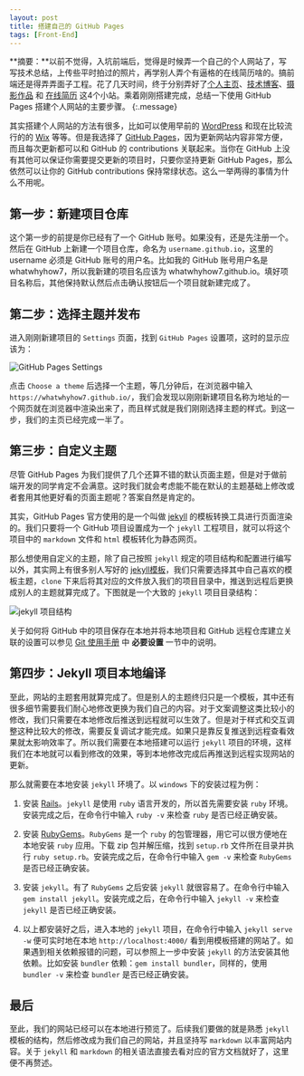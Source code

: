 ```yaml
---
layout: post
title: 搭建自己的 GitHub Pages
tags: [Front-End]
---
```


**摘要：**以前不觉得，入坑前端后，觉得是时候弄一个自己的个人网站了，写写技术总结，上传些平时拍过的照片，再学别人弄个有逼格的在线简历啥的。搞前端还是得弄弄面子工程。花了几天时间，终于分别弄好了[个人主页](https://whatwhyhow7.github.io/)、[技术博客](https://whatwhyhow7.github.io/blog/)、[摄影作品](https://whatwhyhow7.github.io/photo/) 和 [在线简历](https://whatwhyhow7.github.io/resume/) 这4个小站。乘着刚刚搭建完成，总结一下使用 GitHub Pages 搭建个人网站的主要步骤。
{:.message}

其实搭建个人网站的方法有很多，比如可以使用早前的 [WordPress](https://wordpress.org/) 和现在比较流行的的 [Wix](https://www.wix.com/) 等等。但是我选择了 [GitHub Pages](https://pages.github.com/)，因为更新网站内容非常方便，而且每次更新都可以和 GitHub 的 contributions 关联起来。当你在 GitHub 上没有其他可以保证你需要提交更新的项目时，只要你坚持更新 GitHub Pages，那么依然可以让你的 GitHub contributions 保持常绿状态。这么一举两得的事情为什么不用呢。

## 第一步：新建项目仓库

这个第一步的前提是你已经有了一个 GitHub 账号。如果没有，还是先注册一个。然后在 GitHub 上新建一个项目仓库，命名为 `username.github.io`，这里的 username 必须是 GitHub 账号的用户名。比如我的 GitHub 账号用户名是 whatwhyhow7，所以我新建的项目名应该为 whatwhyhow7.github.io。填好项目名称后，其他保持默认然后点击确认按钮后一个项目就新建完成了。

## 第二步：选择主题并发布

进入刚刚新建项目的 `Settings` 页面，找到 `GitHub Pages` 设置项，这时的显示应该为：

![GitHub Pages Settings](/blog/assets/img/docs/GitHub-Pages/01.png)

点击 `Choose a theme` 后选择一个主题，等几分钟后，在浏览器中输入 `https://whatwhyhow7.github.io/`，我们会发现以刚刚新建项目名称为地址的一个网页就在浏览器中渲染出来了，而且样式就是我们刚刚选择主题的样式。到这一步，我们的主页已经完成一半了。

## 第三步：自定义主题

尽管 GitHub Pages 为我们提供了几个还算不错的默认页面主题，但是对于做前端开发的同学肯定不会满意。这时我们就会考虑能不能在默认的主题基础上修改或者套用其他更好看的页面主题呢？答案自然是肯定的。

其实，GitHub Pages 官方使用的是一个叫做 [jekyll](https://jekyllrb.com/) 的模板转换工具进行页面渲染的。我们只要将一个 GitHub 项目设置成为一个 `jekyll` 工程项目，就可以将这个项目中的 `markdown` 文件和 `html` 模板转化为静态网页。

那么想使用自定义的主题，除了自己按照 `jekyll` 规定的项目结构和配置进行编写以外，其实网上有很多别人写好的 [jekyll模板](http://jekyllthemes.org/)，我们只需要选择其中自己喜欢的模板主题，`clone` 下来后将其对应的文件放入我们的项目目录中，推送到远程后更换成别人的主题就算完成了。下图就是一个大致的 `jekyll` 项目目录结构：

![jekyll 项目结构](/blog/assets/img/docs/GitHub-Pages/02.png)

关于如何将 GitHub 中的项目保存在本地并将本地项目和 GitHub 远程仓库建立关联的设置可以参见 [Git 使用手册](/blog/2016/04/06/DevTool-Git/) 中 **必要设置** 一节中的说明。

## 第四步：Jekyll 项目本地编译

至此，网站的主题套用就算完成了。但是别人的主题终归只是一个模板，其中还有很多细节需要我们耐心地修改更换为我们自己的内容。对于文案调整这类比较小的修改，我们只需要在本地修改后推送到远程就可以生效了。但是对于样式和交互调整这种比较大的修改，需要反复调试才能完成。如果只是靠反复推送到远程查看效果就太影响效率了。所以我们需要在本地搭建可以运行 `jekyll` 项目的环境，这样我们在本地就可以看到修改的效果，等到本地修改完成后再推送到远程实现网站的更新。

那么就需要在本地安装 `jekyll` 环境了。以 `windows` 下的安装过程为例：

1. 安装 [Rails](http://railsinstaller.org/en)。`jekyll` 是使用 `ruby` 语言开发的，所以首先需要安装 `ruby` 环境。安装完成之后，在命令行中输入 `ruby -v` 来检查 `ruby` 是否已经正确安装。

2. 安装 [RubyGems](https://rubygems.org/pages/download)。`RubyGems` 是一个 `ruby` 的包管理器，用它可以很方便地在本地安装 `ruby` 应用。下载 zip 包并解压缩，找到 `setup.rb` 文件所在目录并执行 `ruby setup.rb`。安装完成之后，在命令行中输入 `gem -v` 来检查 `RubyGems` 是否已经正确安装。

3. 安装 `jekyll`。有了 `RubyGems` 之后安装 `jekyll` 就很容易了。在命令行中输入 `gem install jekyll`。安装完成之后，在命令行中输入 `jekyll -v` 来检查 `jekyll` 是否已经正确安装。

4. 以上都安装好之后，进入本地的 `jekyll` 项目，在命令行中输入 `jekyll serve -w` 便可实时地在本地 `http://localhost:4000/` 看到用模板搭建的网站了。如果遇到相关依赖报错的问题，可以参照上一步中安装 `jekyll` 的方法安装其他依赖。比如安装 `bundler` 依赖：`gem install bundler`，同样的，使用 `bundler -v` 来检查 `bundler` 是否已经正确安装。

## 最后

至此，我们的网站已经可以在本地进行预览了。后续我们要做的就是熟悉 `jekyll` 模板的结构，然后修改成为我们自己的网站，并且坚持写 `markdown` 以丰富网站内容。关于 `jekyll` 和 `markdown` 的相关语法直接去看对应的官方文档就好了，这里便不再赘述。